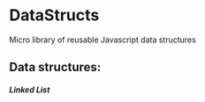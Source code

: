# DataStructs
Micro library of reusable Javascript data structures

## Data structures:

##### Linked List

